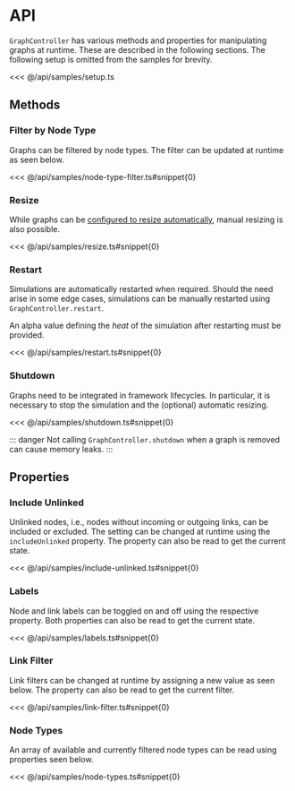 # API

`GraphController` has various methods and properties for manipulating graphs at runtime.
These are described in the following sections.
The following setup is omitted from the samples for brevity.

<<< @/api/samples/setup.ts

## Methods

### Filter by Node Type

Graphs can be filtered by node types.
The filter can be updated at runtime as seen below.

<<< @/api/samples/node-type-filter.ts#snippet{0}

### Resize

While graphs can be [configured to resize automatically](/config/#resizing), manual resizing is also possible.

<<< @/api/samples/resize.ts#snippet{0}

### Restart

Simulations are automatically restarted when required.
Should the need arise in some edge cases, simulations can be manually restarted using `GraphController.restart`.

An alpha value defining the _heat_ of the simulation after restarting must be provided.

<<< @/api/samples/restart.ts#snippet{0}

### Shutdown

Graphs need to be integrated in framework lifecycles.
In particular, it is necessary to stop the simulation and the (optional) automatic resizing.

<<< @/api/samples/shutdown.ts#snippet{0}

::: danger
Not calling `GraphController.shutdown` when a graph is removed can cause memory leaks.
:::

## Properties

### Include Unlinked

Unlinked nodes, i.e., nodes without incoming or outgoing links, can be included or excluded.
The setting can be changed at runtime using the `includeUnlinked` property.
The property can also be read to get the current state.

<<< @/api/samples/include-unlinked.ts#snippet{0}

### Labels

Node and link labels can be toggled on and off using the respective property.
Both properties can also be read to get the current state.

<<< @/api/samples/labels.ts#snippet{0}

### Link Filter

Link filters can be changed at runtime by assigning a new value as seen below.
The property can also be read to get the current filter.

<<< @/api/samples/link-filter.ts#snippet{0}

### Node Types

An array of available and currently filtered node types can be read using properties seen below.

<<< @/api/samples/node-types.ts#snippet{0}
